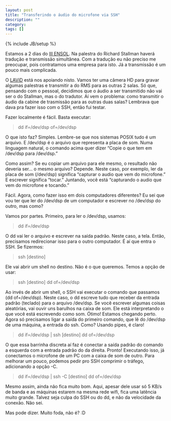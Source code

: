 ```yaml
---
layout: post
title: "Transferindo o áudio do microfone via SSH"
description: ""
category: 
tags: []
---
```

{% include JB/setup %}

Estamos a 2 dias do [III ENSOL](http://www.ensol.org.br). Na palestra do
Richard Stallman haverá tradução e transmissão simultânea. Com a tradução eu
não preciso me preocupar, pois contratamos uma empresa para isto. Já a
transmissão é um pouco mais complicada.

O [LAViD](http://www.lavid.ufpb.br/) está nos apoiando nisto. Vamos ter uma
câmera HD para gravar algumas palestras e transmitir a do RMS para as outras 2
salas. Só que, pensando com o pessoal, decidimos que o áudio a ser transmitido
não vai ser o do Stallman, mas o do tradutor. Aí vem o problema: como
transmitir o áudio da cabine de trasmissão para as outras duas salas? Lembrava
que dava pra fazer isso com o
SSH, então fui testar.

Fazer localmente é fácil. Basta executar:

> dd if=/dev/dsp of=/dev/dsp

O que isto faz? Simples. Lembre-se que nos sistemas POSIX tudo é um arquivo. E
/dev/dsp é o arquivo que representa a placa de som. Numa linguagem natural, o
comando acima quer dizer “Copie o que tem em /dev/dsp para /dev/dsp.”

Como assim? Se eu copiar um arquivo para ele mesmo, o resultado não deveria
ser… o mesmo arquivo? Depende. Neste caso, por exemplo, ler da placa de som
(/dev/dsp) significa “capturar o audio que vem do microfone.” E escrever
significa “tocar.” Juntando, você está “capturando o audio que vem do microfone
e tocando.”

Fácil. Agora, como fazer isso em dois computadores diferentes? Eu sei que vou
ter que ler do /dev/dsp de um computador e escrever no /dev/dsp do outro, mas
como?

Vamos por partes. Primeiro, para ler o /dev/dsp, usamos:

> dd if=/dev/dsp

O dd vai ler o arquivo e escrever na saída padrão. Neste caso, a tela. Então,
precisamos redirecionar isso para o outro computador. É aí que entra o SSH. Se
fizermos:

> ssh [destino]

Ele vai abrir um shell no destino. Não é o que queremos. Temos a opção de usar:

> ssh [destino] dd of=/dev/dsp

Ao invés de abrir um shell, o SSH vai executar o comando que passamos (dd
of=/dev/dsp). Neste caso, o dd escreve tudo que receber da entrada padrão
(teclado) para o arquivo /dev/dsp. Se você escrever algumas coisas aleatórias,
vai ouvir uns barulhos na caixa de som. Ele está interpretando o que você está
escrevendo como som. Ótimo! Estamos chegando perto. Agora só precisamos ligar a
saída do primeiro comando, que lê do /dev/dsp de uma máquina, a entrada do ssh.
Como? Usando pipes, é claro!

> dd if=/dev/dsp | ssh [destino] dd of=/dev/dsp

O que essa barrinha discreta aí faz é conectar a saída padrão do comando a
esquerda com a entrada padrão do da direita. Pronto! Executando isso, já
conectamos o microfone de um PC com a caixa de som de outro. Para melhorar um
pouco, podemos pedir pro SSH comprimir o tráfego, adicionando a opção -C.

> dd if=/dev/dsp | ssh -C [destino] dd of=/dev/dsp

Mesmo assim, ainda não fica muito bom. Aqui, apesar dele usar só 5 KB/s de
banda e as máquinas estarem na mesma rede wifi, fica uma latência muito grande.
Talvez seja culpa do SSH ou do dd, e não da velocidade da conexão. Não sei.

Mas pode dizer. Muito foda, não é? :D
